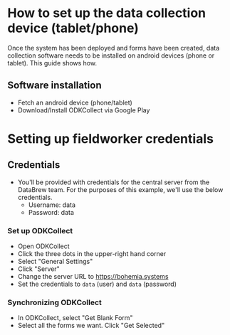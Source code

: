 
# How to set up the data collection device (tablet/phone)

Once the system has been deployed and forms have been created, data collection software needs to be installed on android devices (phone or tablet). This guide shows how.

## Software installation

- Fetch an android device (phone/tablet)
- Download/Install ODKCollect via Google Play

# Setting up fieldworker credentials  

## Credentials

- You'll be provided with credentials for the central server from the DataBrew team. For the purposes of this example, we'll use the below credentials.
  - Username: data
  - Password: data

### Set up ODKCollect

- Open ODKCollect
- Click the three dots in the upper-right hand corner
- Select "General Settings"
- Click "Server"
- Change the server URL to https://bohemia.systems
- Set the credentials to `data` (user) and `data` (password)

### Synchronizing ODKCollect

- In ODKCollect, select "Get Blank Form"
- Select all the forms we want. Click "Get Selected"
